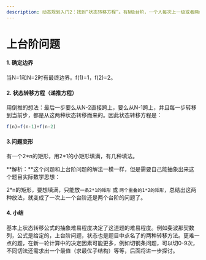 ```yaml
---
description: 动态规划入门2：找到“状态转移方程”。有N级台阶，一个人每次上一级或者两级，问有多少种走完的方法。
---
```


# 上台阶问题

#### 1. 确定边界

当N=1和N=2时有最终边界。f\(1\)=1，f\(2\)=2。

#### 2. 状态转移方程（递推方程）

用倒推的想法：最后一步要么从N-2直接跨上，要么从N-1跨上，并且每一步转移到当前步，都是从这两种状态转移而来的。因此状态转移方程是：

```javascript
f(n)=f(n-1)+f(n-2)
```

#### 3.问题变形

有一个2\*n的矩形，用2\*1的小矩形填满，有几种填法。

**解析：**这个问题和上台阶问题的解法一模一样，但是需要自己能抽象出来这个题目实际数学思想：

2\*n的矩形，要想填满，只能放`一条2*1的矩形` 或 `两个重叠的1*2的矩形`，总结出这两种放法，就变成了一次上一个台阶还是两个台阶的问题了。

#### 4. 小结

基本上状态转移公式的抽象难易程度决定了这道题的难易程度。例如斐波那契数列，公式是给定的，上台阶问题，状态也是题目中点名了的两种转移方法。更难一点的题，在新一轮计算中的决定因素可能更多，例如切钢条问题，可以切0-9次，不同切法还需求出一个最值（求最优子结构）等等，后面将进一步探讨。

